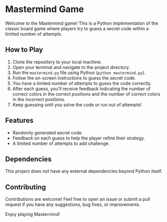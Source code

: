 # Mastermind Game

Welcome to the Mastermind game! This is a Python implementation of the classic board game where players try to guess a secret code within a limited number of attempts.

## How to Play
1. Clone the repository to your local machine.
2. Open your terminal and navigate to the project directory.
3. Run the `mastermind.py` file using Python (`python mastermind.py`).
4. Follow the on-screen instructions to guess the secret code.
5. You have a limited number of attempts to guess the code correctly.
6. After each guess, you'll receive feedback indicating the number of correct colors in the correct positions and the number of correct colors in the incorrect positions.
7. Keep guessing until you solve the code or run out of attempts!

## Features
- Randomly generated secret code.
- Feedback on each guess to help the player refine their strategy.
- A limited number of attempts to add challenge.

## Dependencies
This project does not have any external dependencies beyond Python itself.

## Contributing
Contributions are welcome! Feel free to open an issue or submit a pull request if you have any suggestions, bug fixes, or improvements.

Enjoy playing Mastermind!
